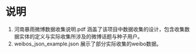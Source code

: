 # 说明
1. 河南暴雨微博数据收集说明.pdf 涵盖了该项目中数据收集的设计，包含收集数据实体的定义与实际收集所涉及的微博话题与种子用户。
2. weibos_json_example.json 展示了部分实际收集的weibo数据。
